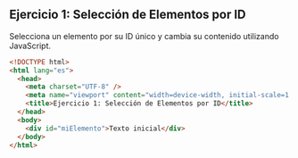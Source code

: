 ## Ejercicio 1: Selección de Elementos por ID

Selecciona un elemento por su ID único y cambia su contenido utilizando JavaScript.

```html
<!DOCTYPE html>
<html lang="es">
  <head>
    <meta charset="UTF-8" />
    <meta name="viewport" content="width=device-width, initial-scale=1.0" />
    <title>Ejercicio 1: Selección de Elementos por ID</title>
  </head>
  <body>
    <div id="miElemento">Texto inicial</div>
  </body>
</html>
